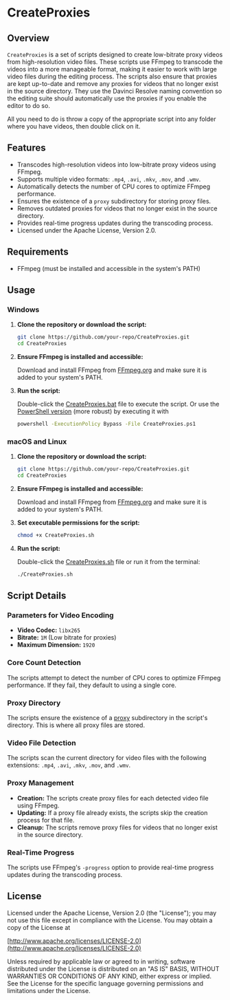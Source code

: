 # CreateProxies

## Overview

`CreateProxies` is a set of scripts designed to create low-bitrate proxy videos from high-resolution video files. These scripts use FFmpeg to transcode the videos into a more manageable format, making it easier to work with large video files during the editing process. The scripts also ensure that proxies are kept up-to-date and remove any proxies for videos that no longer exist in the source directory. They use the Davinci Resolve naming convention so the editing suite should automatically use the proxies if you enable the editor to do so.

All you need to do is throw a copy of the appropriate script into any folder where you have videos, then double click on it.

## Features

- Transcodes high-resolution videos into low-bitrate proxy videos using FFmpeg.
- Supports multiple video formats: `.mp4`, `.avi`, `.mkv`, `.mov`, and `.wmv`.
- Automatically detects the number of CPU cores to optimize FFmpeg performance.
- Ensures the existence of a `proxy` subdirectory for storing proxy files.
- Removes outdated proxies for videos that no longer exist in the source directory.
- Provides real-time progress updates during the transcoding process.
- Licensed under the Apache License, Version 2.0.

## Requirements

- FFmpeg (must be installed and accessible in the system's PATH)

## Usage

### Windows

1. **Clone the repository or download the script:**

    ```sh
    git clone https://github.com/your-repo/CreateProxies.git
    cd CreateProxies
    ```

2. **Ensure FFmpeg is installed and accessible:**

    Download and install FFmpeg from [FFmpeg.org](https://ffmpeg.org/download.html) and make sure it is added to your system's PATH.

3. **Run the script:**

    Double-click the [CreateProxies.bat](https://github.com/tezza1971/CreateProxies/blob/main/CreateProxies.bat) file to execute the script.
    Or use the [PowerShell version](https://github.com/tezza1971/CreateProxies/blob/main/CreateProxies.ps1) (more robust) by executing it with 
    ```sh
    powershell -ExecutionPolicy Bypass -File CreateProxies.ps1
    ```

### macOS and Linux

1. **Clone the repository or download the script:**

    ```sh
    git clone https://github.com/your-repo/CreateProxies.git
    cd CreateProxies
    ```

2. **Ensure FFmpeg is installed and accessible:**

    Download and install FFmpeg from [FFmpeg.org](https://ffmpeg.org/download.html) and make sure it is added to your system's PATH.

3. **Set executable permissions for the script:**

    ```sh
    chmod +x CreateProxies.sh
    ```

4. **Run the script:**

    Double-click the [CreateProxies.sh](http://_vscodecontentref_/2) file or run it from the terminal:

    ```sh
    ./CreateProxies.sh
    ```

## Script Details

### Parameters for Video Encoding

- **Video Codec:** `libx265`
- **Bitrate:** `1M` (Low bitrate for proxies)
- **Maximum Dimension:** `1920`

### Core Count Detection

The scripts attempt to detect the number of CPU cores to optimize FFmpeg performance. If they fail, they default to using a single core.

### Proxy Directory

The scripts ensure the existence of a [proxy](http://_vscodecontentref_/3) subdirectory in the script's directory. This is where all proxy files are stored.

### Video File Detection

The scripts scan the current directory for video files with the following extensions: `.mp4`, `.avi`, `.mkv`, `.mov`, and `.wmv`.

### Proxy Management

- **Creation:** The scripts create proxy files for each detected video file using FFmpeg.
- **Updating:** If a proxy file already exists, the scripts skip the creation process for that file.
- **Cleanup:** The scripts remove proxy files for videos that no longer exist in the source directory.

### Real-Time Progress

The scripts use FFmpeg's `-progress` option to provide real-time progress updates during the transcoding process.

## License

Licensed under the Apache License, Version 2.0 (the "License"); you may not use this file except in compliance with the License. You may obtain a copy of the License at

[http://www.apache.org/licenses/LICENSE-2.0](http://www.apache.org/licenses/LICENSE-2.0)

Unless required by applicable law or agreed to in writing, software distributed under the License is distributed on an "AS IS" BASIS, WITHOUT WARRANTIES OR CONDITIONS OF ANY KIND, either express or implied. See the License for the specific language governing permissions and limitations under the License.